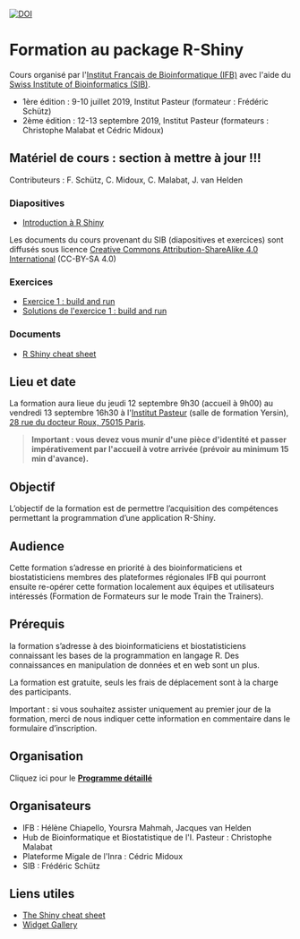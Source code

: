 [![DOI](https://zenodo.org/badge/290853092.svg)](https://zenodo.org/badge/latestdoi/290853092)

# Formation au package R-Shiny

Cours organisé par l'[Institut Français de Bioinformatique (IFB)](http://www.france-bioinformatique.fr) avec l'aide du [Swiss Institute of Bioinformatics (SIB)](https://www.sib.swiss/).
- 1ère édition : 9-10 juillet 2019, Institut Pasteur (formateur : Frédéric Schütz)
- 2ème édition : 12-13 septembre 2019, Institut Pasteur (formateurs : Christophe Malabat et Cédric Midoux)

## Matériel de cours :  section à mettre à jour !!!
Contributeurs : F. Schütz, C. Midoux, C. Malabat, J. van Helden
### Diapositives

- [Introduction à R Shiny](https://github.com/IFB-ElixirFr/IFB_Shiny_training/blob/master/slides/Formation_Shiny_20190912.pptx?raw=true)

Les documents du cours provenant du SIB (diapositives et exercices)
sont diffusés sous licence [Creative Commons Attribution-ShareAlike 4.0
International](https://creativecommons.org/licenses/by-sa/4.0/) (CC-BY-SA 4.0)

### Exercices

- [Exercice 1 : build and run](exercise1)
- [Solutions de l'exercice 1 : build and run](exercise1/solutions/exercise1_solutions.html)

### Documents

- [R Shiny cheat sheet](Shiny_cheatsheet.pdf)


## Lieu et date

La formation aura lieue du jeudi 12 septembre 9h30 (accueil à 9h00) au vendredi 13 septembre 16h30 à l'[Institut Pasteur](https://www.pasteur.fr/fr) (salle de formation Yersin), [28 rue du docteur Roux, 75015 Paris](https://goo.gl/maps/jqzqS84cDSLY4CVEA).

> **Important : vous devez vous munir d'une pièce d'identité et passer impérativement par l'accueil à votre arrivée (prévoir au minimum 15 min d'avance).**



## Objectif

L’objectif de la formation est de permettre l’acquisition des compétences permettant la programmation d’une application R-Shiny.


## Audience

Cette formation s’adresse en priorité à des bioinformaticiens et biostatisticiens membres des plateformes régionales IFB qui pourront ensuite re-opérer cette formation localement aux équipes et utilisateurs intéressés (Formation de Formateurs sur le mode Train the Trainers).


## Prérequis

la formation s’adresse à des bioinformaticiens et biostatisticiens connaissant les bases de la programmation en langage R. Des connaissances en manipulation de données et en web sont un plus.

La formation est gratuite, seuls les frais de déplacement sont à la charge des participants. 

Important : si vous souhaitez assister uniquement au premier jour de la formation, merci de nous indiquer cette information en commentaire dans le formulaire d’inscription.  

## Organisation

Cliquez ici pour le **[Programme détaillé](schedule.md)**

## Organisateurs
 
- IFB : Hélène Chiapello, Yoursra Mahmah, Jacques van Helden
- Hub de Bioinformatique et Biostatistique de l'I. Pasteur : Christophe Malabat
- Plateforme Migale de l'Inra : Cédric Midoux
- SIB :  Frédéric Schütz
 
## Liens utiles 

- [The Shiny cheat sheet](https://shiny.rstudio.com/articles/cheatsheet.html)
- [Widget Gallery](https://shiny.rstudio.com/gallery/widget-gallery.html)

